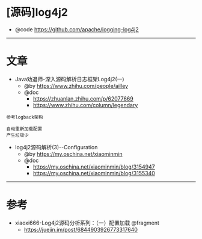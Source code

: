 # [源码]log4j2

- @code https://github.com/apache/logging-log4j2

---

# 文章

- Java劝退师-深入源码解析日志框架Log4j2(一)
  - @by https://www.zhihu.com/people/ailley
  - @doc 
  	- https://zhuanlan.zhihu.com/p/62077669
  	- https://www.zhihu.com/column/legendary

```
参考logback架构

自动重新加载配置
产生垃圾少
```

- log4j2源码解析(3)--Configuration
  - @by https://my.oschina.net/xiaominmin
  - @doc 
  	- https://my.oschina.net/xiaominmin/blog/3154947
  	- https://my.oschina.net/xiaominmin/blog/3155340

---

# 参考  

- xiaoxi666-Log4j2源码分析系列：（一）配置加载 @fragment
  - https://juejin.im/post/6844903926773317640